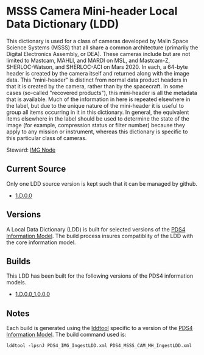 # MSSS Camera Mini-header Local Data Dictionary (LDD)

This dictionary is used for a class of cameras developed by Malin Space
Science Systems (MSSS) that all share a common architecture (primarily
the Digital Electronics Assembly, or DEA).  These cameras include but
are not limited to Mastcam, MAHLI, and MARDI on MSL, and Mastcam-Z,
SHERLOC-Watson, and SHERLOC-ACI on Mars 2020.  In each, a 64-byte header
is created by the camera itself and returned along with the image data.
This "mini-header" is distinct from normal data product headers in that
it is created by the camera, rather than by the spacecraft.  In some
cases (so-called "recovered products"), this mini-header is all the
metadata that is available.  Much of the information in here is repeated
elsewhere in the label, but due to the unique nature of the mini-header
it is useful to group all items occurring in it in this dictionary.  In
general, the equivalent items elsewhere in the label should be used to
determine the state of the image (for example, compression status or
filter number) because they apply to any mission or instrument, whereas
this dictionary is specific to this particular class of cameras.

Steward: [IMG Node](https://pds-imaging.jpl.nasa.gov/)

## Current Source

Only one LDD source version is kept such that it can be managed by github.

- [1.D.0.0](src)

## Versions

A Local Data Dictionary (LDD) is built for selected versions of the [PDS4 Information Model](https://pds.nasa.gov/pds4/doc/im/).
The build process insures compatiblity of the LDD with the core information model.

## Builds

This LDD has been built for the following versions of the PDS4 information models.

- [1.D.0.0_1.0.0.0](build/1.D.0.0_1.0.0.0)

## Notes

Each build is generated using the [lddtool](https://pds.nasa.gov/tools/about/ldd/) specific to a version of the [PDS4 Information Model](https://pds.nasa.gov/datastandards/documents/im/). The build command used is:

```
lddtool -lpsnJ PDS4_IMG_IngestLDD.xml PDS4_MSSS_CAM_MH_IngestLDD.xml
```
